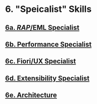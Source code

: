 # 6. "Speicalist" Skills

## [6a. *RAP*/EML Specialist](https://github.com/msg-CareerPaths/sap-rap-persona/blob/main/chapters/001-specialist-skills/006a-RAP-EML-Specialist.md)

## [6b. Performance Specialist](https://github.com/msg-CareerPaths/sap-rap-persona/blob/main/chapters/001-specialist-skills/006b-Performance-Specialist.md)

## [6c. Fiori/UX Specialist](https://github.com/msg-CareerPaths/sap-rap-persona/blob/main/chapters/001-specialist-skills/006c-Fiori-UX-Specialist.md)

## [6d. Extensibility Specialist](https://github.com/msg-CareerPaths/sap-rap-persona/blob/main/chapters/001-specialist-skills/006d-Extensibility-Specialist.md)

## [6e. Architecture](https://github.com/msg-CareerPaths/sap-rap-persona/blob/main/chapters/001-specialist-skills/006e-Architecture.md)

